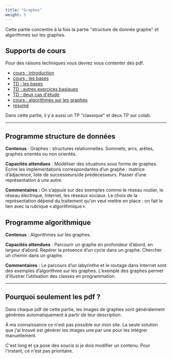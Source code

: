 ```yaml
---
title: "Graphes"
weight: 5
---
```


Cette partie concentre à la fois la partie "structure de donnée graphe"
et algorithmes sur les graphes.

## Supports de cours

Pour des raisons techniques vous devrez vous contenter des pdf.



* [cours : introduction](/uploads/docnsitale/graphes/1_intro_print.pdf)
* [cours : les bases](/uploads/docnsitale/graphes/2_cours_print.pdf)
* [TD : les bases](/uploads/docnsitale/graphes/3_td_bases.pdf)
* [TD : autres exercices basiques](/uploads/docnsitale/graphes/9_td_basique.pdf)
* [TD : deux cas d'étude](/uploads/docnsitale/graphes/4_td_etude.pdf)
* [cours : algorithmes sur les graphes](/uploads/docnsitale/graphes/6_cours_algos_graphes.pdf)
* [resumé](/uploads/docnsitale/graphes/graphe_resume.pdf)

Dans cette partie, il y a aussi un TP "classique" et deux TP sur colab.

---

## Programme structure de données

**Contenus** : Graphes : structures relationnelles. Sommets, arcs, arêtes,
graphes orientés ou non orientés.

**Capacités attendues** : Modéliser des situations sous forme de graphes.
Écrire les implémentations correspondantes d’un graphe : matrice d’adjacence,
liste de successeurs/de prédécesseurs. Passer d’une représentation à
une autre.

**Commentaires :** On s’appuie sur des exemples comme le réseau routier, le
réseau électrique, Internet, les réseaux sociaux. Le choix de la représentation
dépend du traitement qu'on veut mettre en place : on fait le lien avec la
rubrique « algorithmique ».

## Programme algorithmique

**Contenus** : Algorithmes sur les graphes.

**Capacités attendues** : Parcourir un graphe en profondeur d’abord, en largeur
d’abord. Repérer la présence d’un cycle dans un graphe. Chercher un chemin dans
un graphe.

**Commentaires** : Le parcours d’un labyrinthe et le routage dans Internet sont
des exemples d’algorithme sur les graphes. L’exemple des graphes permet
d’illustrer l’utilisation des classes en programmation.


---

## Pourquoi seulement les pdf ?

Dans chaque pdf de cette partie, les images de graphes sont généralement
générées automatiquement à partir de leur description.

À ma connaissance ce n'est pas possible sur mon site. La seule solution que j'ai
trouvé est générer les images une par une pour les intégrer manuellement.

C'est long et ça pose des soucis si je dois modifier un contenu.
Pour l'instant, ce n'est pas prioritaire.
